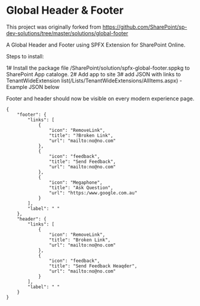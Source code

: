 # Global Header & Footer

This project was originally forked from https://github.com/SharePoint/sp-dev-solutions/tree/master/solutions/global-footer 

A Global Header and Footer using SPFX Extension for SharePoint Online.

Steps to install:

1# Install the package file /SharePoint/solution/spfx-global-footer.sppkg to SharePoint App cataloge.
2# Add app to site 
3# add JSON with links to TenantWideExtension list(/Lists/TenantWideExtensions/AllItems.aspx)  - Example JSON below

Footer and header should now be visible on every modern experience page.

```
{
    "footer": {
        "links": [
            {
                "icon": "RemoveLink",
                "title": "?Broken Link",
                "url": "mailto:no@no.com"
            },
            {
                "icon": "feedback",
                "title": "Send Feedback",
                "url": "mailto:no@no.com"
            },
            {
                "icon": "Megaphone",
                "title": "Ask Question",
                "url": "https:/www.google.com.au"
            }
        ],
        "label": " "
    },
    "header": {
        "links": [
            {
                "icon": "RemoveLink",
                "title": "Broken Link",
                "url": "mailto:no@no.com"
            },
            {
                "icon": "feedback",
                "title": "Send Feedback Heaqder",
                "url": "mailto:no@no.com"
            }
        ],
        "label": " "
    }
}
```

